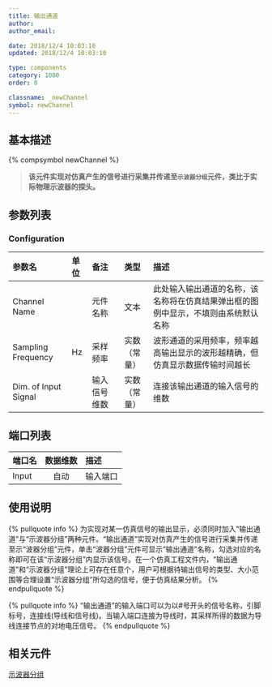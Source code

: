 ```yaml
---
title: 输出通道
author:
author_email:

date: 2018/12/4 10:03:10
updated: 2018/12/4 10:03:10

type: components
category: 1000
order: 0

classname: _newChannel
symbol: newChannel
---
```


## 基本描述

{% compsymbol newChannel %}

> **该元件实现对仿真产生的信号进行采集并传递至`示波器分组`元件，类比于实际物理示波器的探头。**

## 参数列表

### Configuration

| 参数名               | 单位 | 备注         |     类型     | 描述                                                                               |
| :------------------- | :--- | :----------- | :----------: | :--------------------------------------------------------------------------------- |
| Channel Name         |      | 元件名称     |     文本     | 此处输入输出通道的名称，该名称将在仿真结果弹出框的图例中显示，不填则由系统默认名称 |
| Sampling Frequency   | Hz   | 采样频率     | 实数（常量） | 波形通道的采用频率，频率越高输出显示的波形越精确，但仿真显示数据传输时间越长       |
| Dim. of Input Signal |      | 输入信号维数 | 实数（常量） | 连接该输出通道的输入信号的维数                                                     |

## 端口列表

| 端口名 | 数据维数 | 描述     |
| :----- | :------: | :------- |
| Input  |   自动   | 输入端口 |

## 使用说明

{% pullquote info %}
为实现对某一仿真信号的输出显示，必须同时加入“输出通道”与“示波器分组”两种元件。“输出通道”实现对仿真产生的信号进行采集并传递至示“波器分组”元件，单击“波器分组”元件可显示“输出通道”名称，勾选对应的名称即可在该“示波器分组”内显示该信号。在一个仿真工程文件内，“输出通道”和“示波器分组”理论上可存在任意个，用户可根据待输出信号的类型、大小范围等合理设置“示波器分组”所勾选的信号，便于仿真结果分析。
{% endpullquote %}

{% pullquote info %}
“输出通道”的输入端口可以为以\#号开头的信号名称，引脚标号，连接线(导线和信号线)。当输入端口连接为导线时，其采样所得的数据为导线连接节点的对地电压信号。
{% endpullquote %}

## 相关元件

[示波器分组](comp_newOsc.md)
